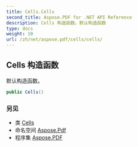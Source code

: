 ```yaml
---
title: Cells.Cells
second_title: Aspose.PDF for .NET API Reference
description: Cells 构造函数。默认构造函数
type: docs
weight: 10
url: /zh/net/aspose.pdf/cells/cells/
---
```

## Cells 构造函数

默认构造函数。

```csharp
public Cells()
```

### 另见

* 类 [Cells](../)
* 命名空间 [Aspose.Pdf](../../../aspose.pdf/)
* 程序集 [Aspose.PDF](../../../)